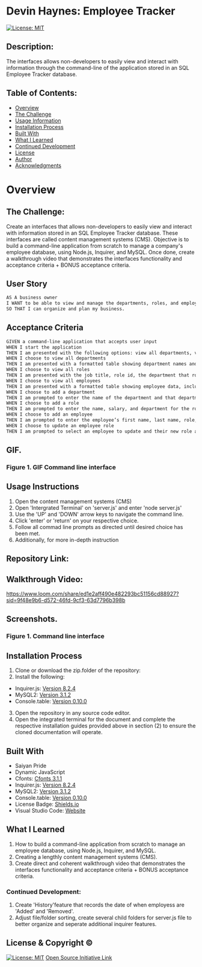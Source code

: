 # Devin Haynes: Employee Tracker 

[![License: MIT](https://img.shields.io/badge/License-MIT-yellow.svg)](https://opensource.org/licenses/MIT)
  
## Description:
The interfaces allows non-developers to easily view and interact with information through the command-line of the application stored in an SQL Employee Tracker database. 

## Table of Contents:
- [Overview](#Overview)
- [The Challenge](#The-Challenge)
- [Usage Information](#Usage-Information)
- [Installation Process](#Installation-Process)
- [Built With](#Built-With)
- [What I Learned](#What-I-Learned)
- [Continued Development](#Continued-Development)
- [License](#License)
- [Author](#Author)
- [Acknowledgments](#Acknowledgments)

# Overview

## The Challenge:

Create an interfaces that allows non-developers to easily view and interact with information stored in an SQL Employee Tracker database. These interfaces are called content management systems (CMS). Objective is to build a command-line application from scratch to manage a company's employee database, using Node.js, Inquirer, and MySQL. Once done, create a walkthrough video that demonstrates the interfaces functionality and acceptance criteria + BONUS acceptance criteria.

## User Story
```md
AS A business owner
I WANT to be able to view and manage the departments, roles, and employees in my company
SO THAT I can organize and plan my business.
```

## Acceptance Criteria
```md
GIVEN a command-line application that accepts user input
WHEN I start the application
THEN I am presented with the following options: view all departments, view all roles, view all employees, add a department, add a role, add an employee, and update an employee role
WHEN I choose to view all departments
THEN I am presented with a formatted table showing department names and department ids
WHEN I choose to view all roles
THEN I am presented with the job title, role id, the department that role belongs to, and the salary for that role
WHEN I choose to view all employees
THEN I am presented with a formatted table showing employee data, including employee ids, first names, last names, job titles, departments, salaries, and managers that the employees report to
WHEN I choose to add a department
THEN I am prompted to enter the name of the department and that department is added to the database
WHEN I choose to add a role
THEN I am prompted to enter the name, salary, and department for the role and that role is added to the database
WHEN I choose to add an employee
THEN I am prompted to enter the employee’s first name, last name, role, and manager, and that employee is added to the database
WHEN I choose to update an employee role
THEN I am prompted to select an employee to update and their new role and this information is updated in the database 
```
## GIF.
### Figure 1. GIF Command line interface


## Usage Instructions
1. Open the content management systems (CMS) 
2. Open 'Intergrated Terminal' on 'server.js' and enter 'node server.js'
3. Use the 'UP' and 'DOWN' arrow keys to navigate the command line. 
4. Click 'enter' or 'return' on your respective choice.
5. Follow all commad line prompts as directed until desired choice has been met.
6. Additionally, for more in-depth instruction

## Repository Link:


## Walkthrough Video:
https://www.loom.com/share/ed1e2aff490e482293bc51156cd88927?sid=9f48e9b6-d572-46fd-9cf3-63d7796b398b
## Screenshots.
### Figure 1. Command line interface


## Installation Process
1. Clone or download the zip.folder of the repository: 
2. Install the following: 
- Inquirer.js: [Version 8.2.4](https://www.npmjs.com/package/inquirer/v/8.2.4)
- MySQL2: [Version 3.1.2](https://www.npmjs.com/package/mysql2)
- Console.table: [Version 0.10.0](https://www.npmjs.com/package/console.table)
3. Open the repository in any source code editor.
4. Open the integrated terminal for the document and complete the respective installation guides provided above in section (2) to ensure the cloned documentation will operate.

## Built With
- Saiyan Pride
- Dynamic JavaScript 
- Cfonts: [Cfonts 3.1.1](https://www.npmjs.com/package/cfonts)
- Inquirer.js: [Version 8.2.4](https://www.npmjs.com/package/inquirer/v/8.2.4)
- MySQL2: [Version 3.1.2](https://www.npmjs.com/package/mysql2)
- Console.table: [Version 0.10.0](https://www.npmjs.com/package/console.table)
- License Badge: [Shields.io](https://shields.io/)
- Visual Studio Code: [Website](https://code.visualstudio.com/)

## What I Learned
1. How to build a command-line application from scratch to manage an employee database, using Node.js, Inquirer, and MySQL.
2. Creating a lengthly content management systems (CMS). 
3. Create direct and coherent walkthrough video that demonstrates the interfaces functionality and acceptance criteria + BONUS acceptance criteria.


### Continued Development:
1. Create 'History'feature that records the date of when employess are 'Added' and 'Removed'.
2. Adjust file/folder sorting, create several child folders for server.js file to better organize and seperate additional inquirer features.

## License & Copyright ©
  
[![License: MIT](https://img.shields.io/badge/License-MIT-yellow.svg)](https://opensource.org/licenses/MIT) [Open Source Initiative Link](https://opensource.org/licenses/MIT)

